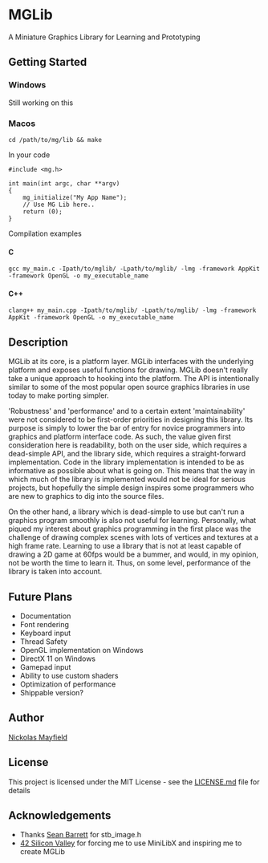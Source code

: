 # MGLib
A Miniature Graphics Library for Learning and Prototyping

## Getting Started
### Windows
Still working on this
### Macos
```
cd /path/to/mg/lib && make
```
In your code
```
#include <mg.h>

int main(int argc, char **argv)
{
    mg_initialize("My App Name");
    // Use MG Lib here..
    return (0);
}
```
Compilation examples
#### C
```
gcc my_main.c -Ipath/to/mglib/ -Lpath/to/mglib/ -lmg -framework AppKit -framework OpenGL -o my_executable_name
```
#### C++
```
clang++ my_main.cpp -Ipath/to/mglib/ -Lpath/to/mglib/ -lmg -framework AppKit -framework OpenGL -o my_executable_name
```

## Description
MGLib at its core, is a platform layer. MGLib interfaces with the underlying platform and exposes useful functions for drawing. MGLib doesn't really take a unique approach to hooking into the platform. The API is intentionally similar to some of the most popular open source graphics libraries in use today to make porting simpler.

'Robustness' and 'performance' and to a certain extent 'maintainability' were not considered to be first-order priorities in designing this library. Its purpose is simply to lower the bar of entry for novice programmers into graphics and platform interface code. As such, the value given first consideration here is readability, both on the user side, which requires a dead-simple API, and the library side, which requires a straight-forward implementation. Code in the library implementation is intended to be as informative as possible about what is going on. This means that the way in which much of the library is implemented would not be ideal for serious projects, but hopefully the simple design inspires some programmers who are new to graphics to dig into the source files.

On the other hand, a library which is dead-simple to use but can't run a graphics program smoothly is also not useful for learning. Personally, what piqued my interest about graphics programming in the first place was the challenge of drawing complex scenes with lots of vertices and textures at a high frame rate. Learning to use a library that is not at least capable of drawing a 2D game at 60fps would be a bummer, and would, in my opinion, not be worth the time to learn it. Thus, on some level, performance of the library is taken into account.

## Future Plans
* Documentation
* Font rendering
* Keyboard input
* Thread Safety
* OpenGL implementation on Windows
* DirectX 11 on Windows
* Gamepad input
* Ability to use custom shaders
* Optimization of performance
* Shippable version?

## Author
[Nickolas Mayfield](http://psdrndm.com)

## License
This project is licensed under the MIT License - see the [LICENSE.md](LICENSE.md) file for details

## Acknowledgements
* Thanks [Sean Barrett](https://github.com/nothings/stb) for stb_image.h 
* [42 Silicon Valley](http://42.us.org) for forcing me to use MiniLibX and inspiring me to create MGLib

